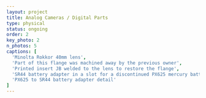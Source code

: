 ```yaml
---
layout: project
title: Analog Cameras / Digital Parts
type: physical
status: ongoing
order: 2
key_photo: 2
n_photos: 5
captions: [
  'Minolta Rokkor 40mm lens',
  'Part of this flange was machined away by the previous owner',
  'Printed insert JB welded to the lens to restore the flange',
  'SR44 battery adapter in a slot for a discontinued PX625 mercury battery',
  'PX625 to SR44 battery adapter detail'
]
---
```


